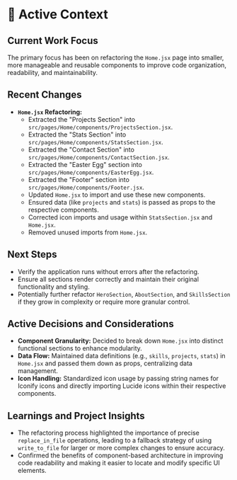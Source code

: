 # 📝 Active Context

## Current Work Focus
The primary focus has been on refactoring the `Home.jsx` page into smaller, more manageable and reusable components to improve code organization, readability, and maintainability.

## Recent Changes
- **`Home.jsx` Refactoring:**
    - Extracted the "Projects Section" into `src/pages/Home/components/ProjectsSection.jsx`.
    - Extracted the "Stats Section" into `src/pages/Home/components/StatsSection.jsx`.
    - Extracted the "Contact Section" into `src/pages/Home/components/ContactSection.jsx`.
    - Extracted the "Easter Egg" section into `src/pages/Home/components/EasterEgg.jsx`.
    - Extracted the "Footer" section into `src/pages/Home/components/Footer.jsx`.
    - Updated `Home.jsx` to import and use these new components.
    - Ensured data (like `projects` and `stats`) is passed as props to the respective components.
    - Corrected icon imports and usage within `StatsSection.jsx` and `Home.jsx`.
    - Removed unused imports from `Home.jsx`.

## Next Steps
- Verify the application runs without errors after the refactoring.
- Ensure all sections render correctly and maintain their original functionality and styling.
- Potentially further refactor `HeroSection`, `AboutSection`, and `SkillsSection` if they grow in complexity or require more granular control.

## Active Decisions and Considerations
- **Component Granularity:** Decided to break down `Home.jsx` into distinct functional sections to enhance modularity.
- **Data Flow:** Maintained data definitions (e.g., `skills`, `projects`, `stats`) in `Home.jsx` and passed them down as props, centralizing data management.
- **Icon Handling:** Standardized icon usage by passing string names for Iconify icons and directly importing Lucide icons within their respective components.

## Learnings and Project Insights
- The refactoring process highlighted the importance of precise `replace_in_file` operations, leading to a fallback strategy of using `write_to_file` for larger or more complex changes to ensure accuracy.
- Confirmed the benefits of component-based architecture in improving code readability and making it easier to locate and modify specific UI elements.
